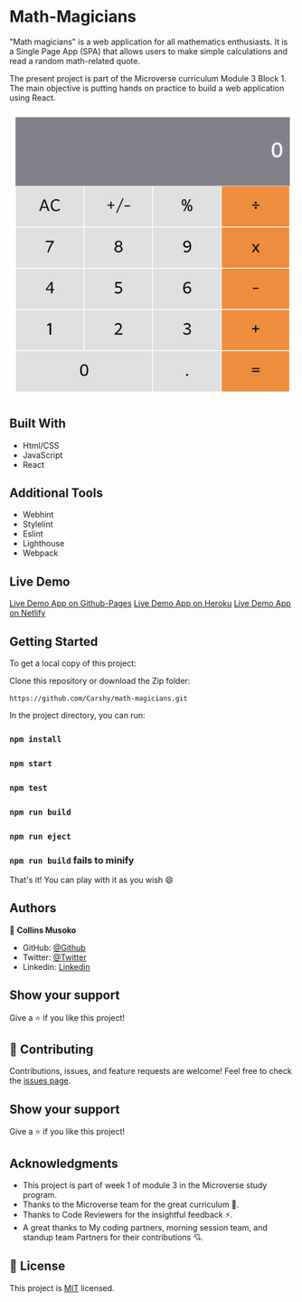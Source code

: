 # Math-Magicians

"Math magicians" is a web application for all mathematics enthusiasts. It is a Single Page App (SPA) that allows users to make simple calculations and read a random math-related quote.

The present project is part of the Microverse curriculum Module 3 Block 1. The main objective is putting hands on practice to build a web application using React.

![screenshot](img/photo1.PNG)

## Built With

- Html/CSS
- JavaScript
- React

## Additional Tools

- Webhint
- Stylelint
- Eslint
- Lighthouse
- Webpack

## Live Demo 

[Live Demo App on Github-Pages](https://carshy.github.io/math-magicians/)
[Live Demo App on Heroku](https://math-magician-musoko.herokuapp.com/)
[Live Demo App on Netlify](https://carshy.github.io/math-magicians/)

## Getting Started

To get a local copy of this project:

Clone this repository or download the Zip folder:
```
https://github.com/Carshy/math-magicians.git
```
 
In the project directory, you can run:

### `npm install`

### `npm start`

### `npm test`

### `npm run build`

### `npm run eject`

### `npm run build` fails to minify

That's it! You can play with it as you wish :smile:

## Authors

👤 **Collins Musoko**

- GitHub: [@Github](https://github.com/Carshy)
- Twitter: [@Twitter](https://twitter.com/CarshyCollins)
- Linkedin: [Linkedin](https://www.linkedin.com/in/collins-musoko-864881120/)

## Show your support

Give a ⭐️ if you like this project!

## 🤝 Contributing

Contributions, issues, and feature requests are welcome!
Feel free to check the [issues page](https://github.com/Carshy/math-magicians/issues).

## Show your support

Give a ⭐️ if you like this project!

## Acknowledgments

- This project is part of week 1 of module 3 in the Microverse study program.
- Thanks to the Microverse team for the great curriculum 🙌.
- Thanks to Code Reviewers for the insightful feedback ⚡.
- A great thanks to My coding partners, morning session team, and standup team Partners for their contributions 💘.

## 📝 License

This project is [MIT](https://github.com/Carshy/readme-template/blob/master/MIT.md) licensed.
